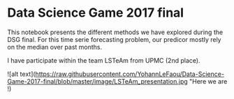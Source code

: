 # Data Science Game 2017 final

This notebook presents the different methods we have explored during the DSG final. For this time serie forecasting problem, our predicor mostly rely on the median over past months.

I have participate within the team LSTeAm from UPMC (2nd place).

![alt text](https://raw.githubusercontent.com/YohannLeFaou/Data-Science-Game-2017-final/blob/master/image/LSTeAm_presentation.jpg "Here we are !)

